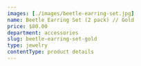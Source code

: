 ```yaml
---
images: [./images/beetle-earring-set.jpg]
name: Beetle Earring Set (2 pack) // Gold
price: $80.00
department: accessories
slug: beetle-earring-set-gold
type: jewelry
contentType: product details
---
```

